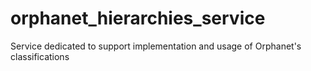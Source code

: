 # orphanet_hierarchies_service
Service dedicated to support implementation and usage of Orphanet's classifications
